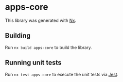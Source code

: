 # apps-core

This library was generated with [Nx](https://nx.dev).

## Building

Run `nx build apps-core` to build the library.

## Running unit tests

Run `nx test apps-core` to execute the unit tests via [Jest](https://jestjs.io).
